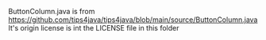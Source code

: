 ButtonColumn.java is from https://github.com/tips4java/tips4java/blob/main/source/ButtonColumn.java
It's origin license is int the LICENSE file in this folder